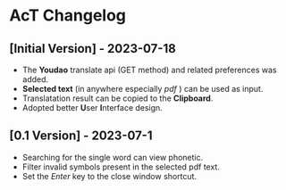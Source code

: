 # AcT Changelog

## [Initial Version] - 2023-07-18

- The **Youdao** translate api (GET method)  and related preferences was added.
- **Selected text** (in anywhere especially *pdf* ) can be used as input.
- Translatation result can be copied to the **Clipboard**.
- Adopted better **U**ser **I**nterface design.

## [0.1 Version] - 2023-07-1

- Searching for the single word can view phonetic.
- Filter invalid symbols present in the selected pdf text.
- Set the *Enter* key to the close window shortcut.

